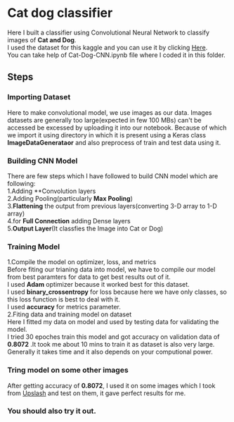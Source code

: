 # Cat dog classifier

Here I built a classifier using Convolutional Neural Network to classify images of **Cat and Dog**.<br>
I used the dataset for this kaggle and you can use it by clicking [Here](https://www.kaggle.com/prasantdixit/cat-dog-cnn/data).<br>
You can take help of Cat-Dog-CNN.ipynb file where I coded it in this folder.<br>

## Steps
### Importing Dataset
Here to make convolutional model, we use images as our data. Images datasets are generally too large(expected in few 100 MBs) can't be accessed be excessed by uploading it into our notebook. Because of which we import it using directory in which it is present  using a Keras class **ImageDataGenerataor** and also preprocess of train and test data using it.<br>

### Building CNN Model
There are few steps which I have followed to build CNN model which are following:<br>
1.Adding **Convolution layers<br>
2.Adding Pooling(particularly **Max Pooling**)<br>
3.**Flattening** the output from previous layers(converting 3-D array to 1-D array)<br>
4.for **Full Connection** adding Dense layers<br>
5.**Output Layer**(It classfies the Image into Cat or Dog)<br>

### Training Model
1.Compile the model on optimizer, loss, and metrics<br>
Before fiting our trianing data into model, we have to compile our model from best paramters for data to get best results out of it.<br>
  I used **Adam** optimizer because it worked best for this dataset.<br>
  I used **binary_crossentropy** for loss because here we have only classes, so this loss function is best to deal with it.<br>
  I used **accuracy** for metrics parameter.<br>
2.Fiting data and training model on dataset<br>
  Here I fitted my data on model and used by testing data for validating the model.<br>
  I tried 30 epoches train this model and got accuracy on validation data of **0.8072** .It took me about 10 mins to train it as dataset is also very large. Generally it takes time and it also depends on your computional power.<br>
  
### Tring model on some other images
After getting accuracy of **0.8072**, I used it on some images which I took from [Upslash](unsplash.com) and test on them, it gave perfect results for me.<br>

### You should also try it out. 

